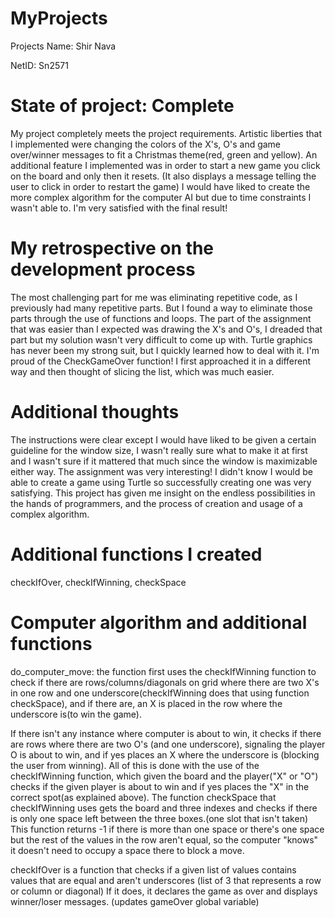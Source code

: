 # MyProjects
Projects
Name: Shir Nava

NetID: Sn2571

# State of project: Complete

My project completely meets the project requirements. Artistic liberties that I implemented were changing the colors 
of the X's, O's and game over/winner messages to fit a Christmas theme(red, green and yellow).
An additional feature I implemented was in order to start a new game you click on the board and only then it resets.
(It also displays a message telling the user to click in order to restart the game)
I would have liked to create the more complex algorithm for the computer AI but due to time constraints I wasn't able to.
I'm very satisfied with the final result!

# My retrospective on the development process

The most challenging part for me was eliminating repetitive code, as I previously had many repetitive parts. But I found a way to 
eliminate those parts through the use of functions and loops.
The part of the assignment that was easier than I expected was drawing the X's and O's, I dreaded that part but my solution 
wasn't very difficult to come up with. Turtle graphics has never been my strong suit, but I quickly learned how to deal with it.
I'm proud of the CheckGameOver function! I first approached it in a different way and then thought of slicing the list, which was much easier.

# Additional thoughts

The instructions were clear except I would have liked to be given a certain guideline for the window size, I wasn't really sure what to make it at first
and I wasn't sure if it mattered that much since the window is maximizable either way.
The assignment was very interesting! I didn't know I would be able to create a game using Turtle so successfully creating one was very satisfying.
This project has given me insight on the endless possibilities in the hands of programmers, and the process of creation and usage of a complex algorithm.

# Additional functions I created 
checkIfOver, checkIfWinning, checkSpace

# Computer algorithm and additional functions
do_computer_move: the function first uses the checkIfWinning function to check if there are rows/columns/diagonals on 
grid where there are two X's in one row and one underscore(checkIfWinning does that using function checkSpace), and if there are, 
an X is placed in the row where the underscore is(to win the game). 

If there isn't any instance where computer is about to win, it checks if there are rows where there are two O's
(and one underscore), signaling the player O is about to win, and if yes places an X where the underscore is (blocking the 
user from winning). All of this is done with the use of the checkIfWinning function, which given the board and the player("X" or "O") checks if the given player is about to win and if yes places the "X" in the correct spot(as explained above).
The function checkSpace that checkIfWinning uses gets the board and three indexes and checks if there is only one space 
left between the three boxes.(one slot that isn't taken) This function returns -1 if there is more than one space
or there's one space but the rest of the values in the row aren't equal, so the computer "knows" 
it doesn't need to occupy a space there to block a move.

checkIfOver is a function that checks if a given list of values contains values that are equal and aren't underscores
(list of 3 that represents a row or column or diagonal) If it does, it declares the game as over and displays winner/loser messages.
(updates gameOver global variable)
